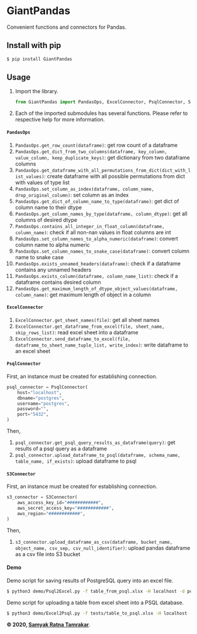 # GiantPandas
Convenient functions and connectors for Pandas.


## Install with pip
```bash
$ pip install GiantPandas
```

## Usage
1. Import the library.
    ```python
    from GiantPandas import PandasOps, ExcelConnector, PsqlConnector, S3Connector
    ```
1. Each of the imported submodules has several functions. Please refer to respective help for more information.

#### ```PandasOps```

1. ```PandasOps.get_row_count(dataframe)```: get row count of a dataframe
1. ```PandasOps.get_dict_from_two_columns(dataframe, key_column, value_column, keep_duplicate_keys)```: get dictionary from two dataframe columns
1. ```PandasOps.get_dataframe_with_all_permutations_from_dict(dict_with_list_values)```: create dataframe with all possible permutations from dict with values of type list
1. ```PandasOps.set_column_as_index(dataframe, column_name, drop_original_column)```: set column as an index
1. ```PandasOps.get_dict_of_column_name_to_type(dataframe)```: get dict of column name to their dtype
1. ```PandasOps.get_column_names_by_type(dataframe, column_dtype)```: get all columns of desired dtype
1. ```PandasOps.contains_all_integer_in_float_column(dataframe, column_name)```: check if all non-nan values in float columns are int
1. ```PandasOps.set_column_names_to_alpha_numeric(dataframe)```: convert column name to alpha numeric
1. ```PandasOps.set_column_names_to_snake_case(dataframe)```: convert column name to snake case
1. ```PandasOps.exists_unnamed_headers(dataframe)```: check if a dataframe contains any unnamed headers
1. ```PandasOps.exists_column(dataframe, column_name_list)```: check if a dataframe contains desired column
1. ```PandasOps.get_maximum_length_of_dtype_object_values(dataframe, column_name)```: get maximum length of object in a column

#### ```ExcelConnector```
1. 	```ExcelConnector.get_sheet_names(file)```: get all sheet names
1. 	```ExcelConnector.get_dataframe_from_excel(file, sheet_name, skip_rows_list)```: read excel sheet into a dataframe
1. 	```ExcelConnector.send_dataframe_to_excel(file, dataframe_to_sheet_name_tuple_list, write_index)```: write dataframe to an excel sheet

#### ```PsqlConnector```
First, an instance must be created for establishing connection.
```python
psql_connector = PsqlConnector(
    host="localhost",
    dbname="postgres",
    username="postgres",
    password="",
    port="5432",
)
```
Then,
1. ```psql_connector.get_psql_query_results_as_dataframe(query)```: get results of a psql query as a dataframe
1. ```psql_connector.upload_dataframe_to_psql(dataframe, schema_name, table_name, if_exists)```: upload dataframe to psql


#### ```S3Connector```
First, an instance must be created for establishing connection.
```python
s3_connector = S3Connector(
    aws_access_key_id="############",
    aws_secret_access_key="############",
    aws_region="############",
)
```
Then,
1. ```s3_connector.upload_dataframe_as_csv(dataframe, bucket_name, object_name, csv_sep, csv_null_identifier)```: upload pandas dataframe as a csv file into S3 bucket


#### Demo

Demo script for saving results of PostgreSQL query into an excel file.
```bash
$ python3 demo/Psql2Excel.py -f table_from_psql.xlsx -H localhost -d postgres -u postgres -t test_table -sn Sheet1
```

Demo script for uploading a table from excel sheet into a PSQL database.
```bash
$ python3 demo/Excel2Psql.py -f tests/table_to_psql.xlsx -H localhost -d postgres -u postgres -t test_table -ie replace
```

**&copy; 2020, [Samyak Ratna Tamrakar](https://www.linkedin.com/in/srtamrakar/)**.